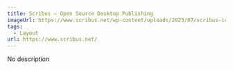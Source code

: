 ```yaml
---
title: Scribus – Open Source Desktop Publishing
imageUrl: https://www.scribus.net/wp-content/uploads/2023/07/scribus-icon-1.svg
tags:
  - Layout
url: https://www.scribus.net/
---
```


No description
